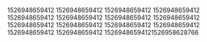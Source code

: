 1526948659412
1526948659412
1526948659412
1526948659412
1526948659412
1526948659412
1526948659412
1526948659412
1526948659412
1526948659412
1526948659412
1526948659412
1526948659412
1526948659412
15269486594121526958628766